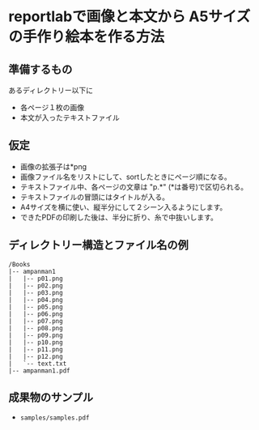 
# reportlabで画像と本文から A5サイズの手作り絵本を作る方法


## 準備するもの
あるディレクトリー以下に
 - 各ページ１枚の画像
 - 本文が入ったテキストファイル
 
## 仮定
- 画像の拡張子は*png
- 画像ファイル名をリストにして、sortしたときにページ順になる。
- テキストファイル中、各ページの文章は "p.*" (*は番号)で区切られる。
- テキストファイルの冒頭にはタイトルが入る。
- A4サイズを横に使い、縦半分にして２シーン入るようにします。
- できたPDFの印刷した後は、半分に折り、糸で中抜いします。


## ディレクトリー構造とファイル名の例

```
/Books
|-- ampanman1
|   |-- p01.png
|   |-- p02.png
|   |-- p03.png
|   |-- p04.png
|   |-- p05.png
|   |-- p06.png
|   |-- p07.png
|   |-- p08.png
|   |-- p09.png
|   |-- p10.png
|   |-- p11.png
|   |-- p12.png
|   `-- text.txt
|-- ampanman1.pdf
```


## 成果物のサンプル
- `samples/samples.pdf`
